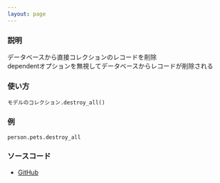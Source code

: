 ```yaml
---
layout: page
---
```


### 説明

データベースから直接コレクションのレコードを削除  
dependentオプションを無視してデータベースからレコードが削除される

### 使い方

    モデルのコレクション.destroy_all()

### 例

    person.pets.destroy_all

### ソースコード

- [GitHub](https://github.com/rails/rails/blob/984c3ef2775781d47efa9f541ce570daa2434a80/activerecord/lib/active_record/associations/collection_proxy.rb#L499)
